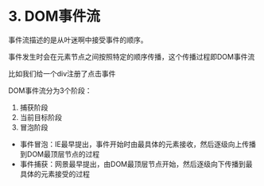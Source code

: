 # 3. DOM事件流

事件流描述的是从叶迷啊中接受事件的顺序。

事件发生时会在元素节点之间按照特定的顺序传播，这个传播过程即DOM事件流

比如我们给一个div注册了点击事件

DOM事件流分为3个阶段：

1. 捕获阶段
2. 当前目标阶段
3. 冒泡阶段

* 事件冒泡：IE最早提出，事件开始时由最具体的元素接收，然后逐级向上传播到DOM最顶层节点的过程
* 事件捕获：网景最早提出，由DOM最顶层节点开始，然后逐级向下传播到最具体的元素接受的过程

 